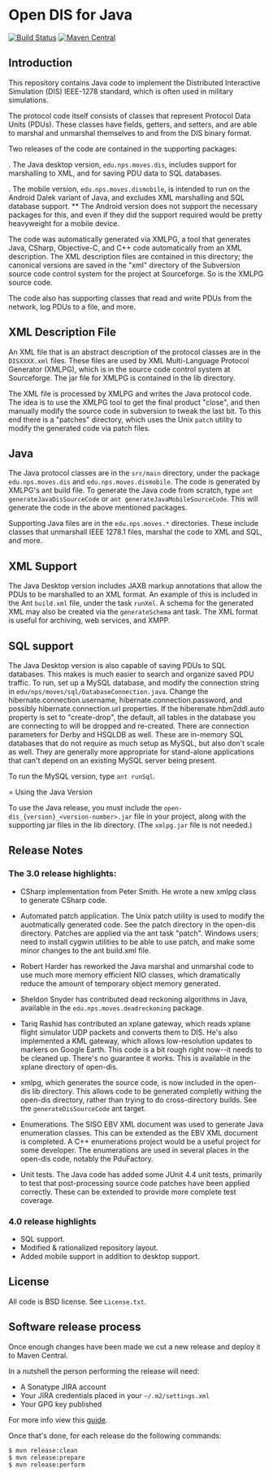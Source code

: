 # Open DIS for Java

[![Build Status](https://travis-ci.org/open-dis/open-dis-java.svg?branch=master)](https://travis-ci.org/open-dis/open-dis-java)
[![Maven Central](https://maven-badges.herokuapp.com/maven-central/edu.nps.moves/open-dis/badge.svg)](https://maven-badges.herokuapp.com/maven-central/edu.nps.moves/open-dis)

## Introduction

This repository contains Java code to implement the Distributed Interactive Simulation (DIS) IEEE-1278 standard, which is often used in military simulations.

The protocol code itself consists of classes that represent Protocol Data Units (PDUs).
These classes have fields, getters, and setters, and are able to marshal and unmarshal themselves to and from the DIS binary format.

Two releases of the code are contained in the supporting packages:

. The Java desktop version, `edu.nps.moves.dis`, includes support for
marshalling to XML, and for saving PDU data to SQL databases.

. The mobile version, `edu.nps.moves.dismobile`, is intended to run on the Android Dalek variant of Java, and excludes XML marshalling and SQL database support.
** The Android version does not support the necessary packages for this, and even if they did the support required would be pretty heavyweight for a mobile device.

The code was automatically generated via XMLPG, a tool that generates Java, CSharp, Objective-C, and C++ code automatically from an XML description.
The XML description files are contained in this directory; the canonical versions are saved in the "xml" directory of the Subversion source code control system for the project at Sourceforge. So is the XMLPG source code.

The code also has supporting classes that read and write PDUs from the network, log PDUs to a file, and more.

## XML Description File

An XML file that is an abstract description of the protocol classes are in the `DISXXXX.xml` files.
These files are used by XML Multi-Language Protocol Generator (XMLPG), which is in the source code control system at Sourceforge.
The jar file for XMLPG is contained in the lib directory.

The XML file is processed by XMLPG and writes the Java protocol code.
The idea is to use the XMLPG tool to get the final product "close", and then manually modify the source code in subversion to tweak the last bit.
To this end there is a "patches" directory, which uses the Unix `patch` utility to modify the generated code via patch files.

## Java

The Java protocol classes are in the `src/main` directory, under the package `edu.nps.moves.dis` and `edu.nps.moves.dismobile`.
The code is generated by XMLPG's ant build file.
To generate the Java code from scratch, type `ant generateJavaDisSourceCode` or `ant generateJavaMobileSourceCode`.
This will generate the code in the above mentioned packages.

Supporting Java files are in the `edu.nps.moves.*` directories.
These include classes that unmarshall IEEE 1278.1 files, marshal the code to XML and SQL, and more.

## XML Support

The Java Desktop version includes JAXB markup annotations that allow the PDUs to be marshalled to an XML format.
An example of this is included in the Ant `build.xml` file, under the task `runXml`.
A schema for the generated XML may also be created via the `generateSchema` ant task.
The XML format is useful for archiving, web services, and XMPP.

## SQL support

The Java Desktop version is also capable of saving PDUs to SQL databases.
This makes is much easier to search and organize saved PDU traffic.
To run, set up a MySQL database, and modify the connection string in `edu/nps/moves/sql/DatabaseConnection.java`.
Change the hibernate.connection.username, hibernate.connection.password, and possibly hibernate.connection.url properties.
If the hiberenate.hbm2ddl.auto property is set to "create-drop", the default, all tables in the database you are connecting to will be dropped and re-created.
There are connection parameters for Derby and HSQLDB as well. These are in-memory SQL databases that do not require as much setup as MySQL, but also don't scale as well.
They are generally more appropriate for stand-alone applications that can't depend on an existing MySQL server being present.

To run the MySQL version, type `ant runSql`.

= Using the Java Version

To use the Java release, you must include the `open-dis_{version}_<version-number>.jar` file in your project, along with the supporting jar files in the lib directory.
(The `xmlpg.jar` file is not needed.)

## Release Notes

### The 3.0 release highlights:

* CSharp implementation from Peter Smith. He wrote a new xmlpg class to generate CSharp code.

* Automated patch application. The Unix patch utility is used to modify the auotmatically generated code. See the patch directory in the open-dis directory. Patches are applied via the ant task "patch". Windows users; need to install cygwin utilities to be able to use patch, and make some minor changes to the ant build.xml file.

* Robert Harder has reworked the Java marshal and unmarshal code to use much more memory efficient NIO classes, which dramatically reduce the amount of temporary object memory generated.

* Sheldon Snyder has contributed dead reckoning algorithms in Java, available in the `edu.nps.moves.deadreckoning` package.

* Tariq Rashid has contributed an xplane gateway, which reads xplane flight simulator UDP packets and converts them to DIS. He's also implemented a KML gateway, which allows low-resolution updates to markers on Google Earth. This code is a bit rough right now--it needs to be cleaned up. There's no guarantee it works. This is available in the xplane directory of open-dis.

* xmlpg, which generates the source code, is now included in the open-dis lib directory. This allows code to be generated completly withing the open-dis directory, rather than trying to do cross-directory builds. See the `generateDisSourceCode` ant target.

* Enumerations. The SISO EBV XML document was used to generate Java enumeration classes. This can be extended as the EBV XML document is completed. A C++ enumerations project would be a useful project for some developer. The enumerations are used in several places in the open-dis code, notably the PduFactory.

* Unit tests. The Java code has added some JUnit 4.4 unit tests, primarily to test that post-processing source code patches have been applied correctly. These can be extended to provide more complete test coverage.

### 4.0 release highlights

* SQL support.
* Modified & rationalized repository layout.
* Added mobile support in addition to desktop support.

## License

All code is BSD license. See `License.txt`.

## Software release process

Once enough changes have been made we cut a new release and deploy it to Maven Central.

In a nutshell the person performing the release will need:
 * A Sonatype JIRA account
 * Your JIRA credentials placed in your `~/.m2/settings.xml`
 * Your GPG key published

For more info view this [guide](https://docs.sonatype.org/display/Repository/Sonatype+OSS+Maven+Repository+Usage+Guide).

Once that's done, for each release do the following commands:

    $ mvn release:clean
    $ mvn release:prepare
    $ mvn release:perform

